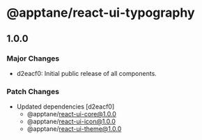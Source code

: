 # @apptane/react-ui-typography

## 1.0.0
### Major Changes

- d2eacf0: Initial public release of all components.

### Patch Changes

- Updated dependencies [d2eacf0]
  - @apptane/react-ui-core@1.0.0
  - @apptane/react-ui-icon@1.0.0
  - @apptane/react-ui-theme@1.0.0
